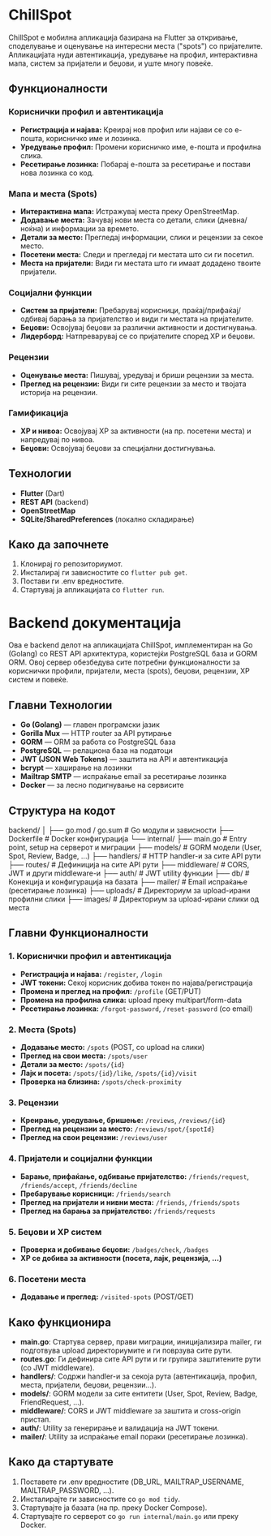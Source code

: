 # ChillSpot

ChillSpot е мобилна апликација базирана на Flutter за откривање, споделување и оценување на интересни места ("spots") со пријателите. Апликацијата нуди автентикација, уредување на профил, интерактивна мапа, систем за пријатели и беџови, и уште многу повеќе.

## Функционалности

### Кориснички профил и автентикација
- **Регистрација и најава:** Креирај нов профил или најави се со е-пошта, корисничко име и лозинка.
- **Уредување профил:** Промени корисничко име, е-пошта и профилна слика.
- **Ресетирање лозинка:** Побарај е-пошта за ресетирање и постави нова лозинка со код.

### Мапа и места (Spots)
- **Интерактивна мапа:** Истражувај места преку OpenStreetMap.
- **Додавање места:** Зачувај нови места со детали, слики (дневна/ноќна) и информации за времето.
- **Детали за место:** Прегледај информации, слики и рецензии за секое место.
- **Посетени места:** Следи и прегледај ги местата што си ги посетил.
- **Места на пријатели:** Види ги местата што ги имаат додадено твоите пријатели.

### Социјални функции
- **Систем за пријатели:** Пребарувај корисници, праќај/прифаќај/одбивај барања за пријателство и види ги местата на пријателите.
- **Беџови:** Освојувај беџови за различни активности и достигнувања.
- **Лидерборд:** Натпреварувај се со пријателите според XP и беџови.

### Рецензии
- **Оценување места:** Пишувај, уредувај и бриши рецензии за места.
- **Преглед на рецензии:** Види ги сите рецензии за место и твојата историја на рецензии.

### Гамификација
- **XP и нивоа:** Освојувај XP за активности (на пр. посетени места) и напредувај по нивоа.
- **Беџови:** Освојувај беџови за специјални достигнувања.

## Технологии
- **Flutter** (Dart)
- **REST API** (backend)
- **OpenStreetMap**
- **SQLite/SharedPreferences** (локално складирање)

## Како да започнете
1. Клонирај го репозиториумот.
2. Инсталирај ги зависностите со `flutter pub get`.
3. Постави ги .env вредностите.
4. Стартувај ја апликацијата со `flutter run`.


# Backend документација

Ова е backend делот на апликацијата ChillSpot, имплементиран на Go (Golang) со REST API архитектура, користејќи PostgreSQL база и GORM ORM. Овој сервер обезбедува сите потребни функционалности за кориснички профили, пријатели, места (spots), беџови, рецензии, XP систем и повеќе.

## Главни Технологии

- **Go (Golang)** — главен програмски јазик
- **Gorilla Mux** — HTTP router за API рутирање
- **GORM** — ORM за работа со PostgreSQL база
- **PostgreSQL** — релациона база на податоци
- **JWT (JSON Web Tokens)** — заштита на API и автентикација
- **bcrypt** — хаширање на лозинки
- **Mailtrap SMTP** — испраќање email за ресетирање лозинка
- **Docker** — за лесно подигнување на сервисите

## Структура на кодот

backend/
│
├── go.mod / go.sum         # Go модули и зависности
├── Dockerfile              # Docker конфигурација
└── internal/
    ├── main.go             # Entry point, setup на серверот и миграции
    ├── models/             # GORM модели (User, Spot, Review, Badge, ...)
    ├── handlers/           # HTTP handler-и за сите API рути
    ├── routes/             # Дефиниција на сите API рути
    ├── middleware/         # CORS, JWT и други middleware-и
    ├── auth/               # JWT utility функции
    ├── db/                 # Конекција и конфигурација на базата
    ├── mailer/             # Email испраќање (ресетирање лозинка)
    ├── uploads/            # Директориум за upload-ирани профилни слики
    ├── images/             # Директориум за upload-ирани слики од места


## Главни Функционалности

### 1. Кориснички профил и автентикација
- **Регистрација и најава:** `/register`, `/login`
- **JWT токени:** Секој корисник добива токен по најава/регистрација
- **Промена и преглед на профил:** `/profile` (GET/PUT)
- **Промена на профилна слика:** upload преку multipart/form-data
- **Ресетирање лозинка:** `/forgot-password`, `/reset-password` (со email)

### 2. Места (Spots)
- **Додавање место:** `/spots` (POST, со upload на слики)
- **Преглед на свои места:** `/spots/user`
- **Детали за место:** `/spots/{id}`
- **Лајк и посета:** `/spots/{id}/like`, `/spots/{id}/visit`
- **Проверка на близина:** `/spots/check-proximity`

### 3. Рецензии
- **Креирање, уредување, бришење:** `/reviews`, `/reviews/{id}`
- **Преглед на рецензии за место:** `/reviews/spot/{spotId}`
- **Преглед на свои рецензии:** `/reviews/user`

### 4. Пријатели и социјални функции
- **Барање, прифаќање, одбивање пријателство:** `/friends/request`, `/friends/accept`, `/friends/decline`
- **Пребарување корисници:** `/friends/search`
- **Преглед на пријатели и нивни места:** `/friends`, `/friends/spots`
- **Преглед на барања за пријателство:** `/friends/requests`

### 5. Беџови и XP систем
- **Проверка и добивање беџови:** `/badges/check`, `/badges`
- **XP се добива за активности (посета, лајк, рецензија, ...)**

### 6. Посетени места
- **Додавање и преглед:** `/visited-spots` (POST/GET)

## Како функционира

- **main.go**: Стартува сервер, прави миграции, иницијализира mailer, ги подготвува upload директориумите и ги поврзува сите рути.
- **routes.go**: Ги дефинира сите API рути и ги групира заштитените рути (со JWT middleware).
- **handlers/**: Содржи handler-и за секоја рута (автентикација, профил, места, пријатели, беџови, рецензии...).
- **models/**: GORM модели за сите ентитети (User, Spot, Review, Badge, FriendRequest, ...).
- **middleware/**: CORS и JWT middleware за заштита и cross-origin пристап.
- **auth/**: Utility за генерирање и валидација на JWT токени.
- **mailer/**: Utility за испраќање email пораки (ресетирање лозинка).

## Како да стартувате

1. Поставете ги .env вредностите (DB_URL, MAILTRAP_USERNAME, MAILTRAP_PASSWORD, ...).
2. Инсталирајте ги зависностите со `go mod tidy`.
3. Стартувајте ја базата (на пр. преку Docker Compose).
4. Стартувајте го серверот со `go run internal/main.go` или преку Docker.


